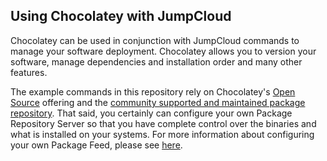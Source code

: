 ## Using Chocolatey with JumpCloud

Chocolatey can be used in conjunction with JumpCloud commands to manage your software deployment. Chocolatey allows you to version your software, manage dependencies and installation order and many other features. 

The example commands in this repository rely on Chocolatey's [Open Source](https://chocolatey.org/products#foss) offering and the [community supported and maintained package repository](https://chocolatey.org/packages). That said, you certainly can configure your own Package Repository Server so that you have complete control over the binaries and what is installed on your systems. For more information about configuring your own Package Feed, please see [here](https://chocolatey.org/docs/how-to-host-feed).